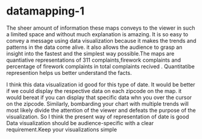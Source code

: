 # datamapping-1

The sheer amount of information these maps conveys to the viewer in such a limited space and without much explanation is amazing. It is so easy to convey a message using data visualization because it makes the trends and patterns in the data come alive.  it also allows the audience to grasp an insight into the fastest and the simplest way possible.The maps are quantiative representations of 311 complaints,firework complaints and percentage of firework complaints in total complaints recived . Quantitatibe represention helps us better understand the facts.

I think this data visualization id good for this type of date. It would be better if we could display the respective data on each zipcode on the map. it would bereat if you can display that specific data whn you over the cursor on the zipcode. Similarly, bombarding your chart with multiple trends will most likely divide the attention of the viewer and defeats the purpose of the visualization. So I think the present way of representation of date is good Data visualization should be audience-specific with a clear requirement.Keep your visualizations simple
